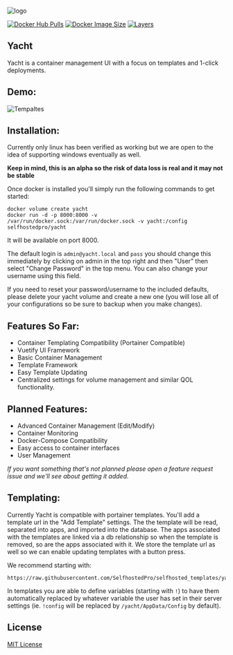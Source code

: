 ![logo](https://raw.githubusercontent.com/SelfhostedPro/Yacht/master/readme_media/Yacht_logo_1_dark.png "templates")

[![Docker Hub Pulls](https://img.shields.io/docker/pulls/selfhostedpro/yacht?color=%2341B883&label=Docker%20Pulls&logo=docker&logoColor=%23403d3d&style=for-the-badge)](https://hub.docker.com/r/selfhostedpro/yacht)
[![Docker Image Size](https://img.shields.io/docker/image-size/selfhostedpro/yacht/vue?color=%2341B883&label=Image%20Size&logo=docker&logoColor=%23403d3d&style=for-the-badge)](https://hub.docker.com/r/selfhostedpro/yacht)
[![Layers](https://img.shields.io/microbadger/layers/selfhostedpro/yacht?color=%2341B883&label=Layers&logo=docker&logoColor=%23403d3d&style=for-the-badge)](https://hub.docker.com/r/selfhostedpro/yacht)

## Yacht
Yacht is a container management UI with a focus on templates and 1-click deployments.

## Demo:
![Tempaltes](https://raw.githubusercontent.com/SelfhostedPro/Yacht/master/readme_media/Yacht-Demo.gif "templates")

## Installation:
Currently only linux has been verified as working but we are open to the idea of supporting windows eventually as well.

**Keep in mind, this is an alpha so the risk of data loss is real and it may not be stable**

Once docker is installed you'll simply run the following commands to get started:
```
docker volume create yacht
docker run -d -p 8000:8000 -v /var/run/docker.sock:/var/run/docker.sock -v yacht:/config selfhostedpro/yacht
```
It will be available on port 8000.

The default login is `admin@yacht.local` and `pass` you should change this immediately by clicking on admin in the top right and then "User" then select "Change Password" in the top menu. You can also change your username using this field.

If you need to reset your password/username to the included defaults, please delete your yacht volume and create a new one (you will lose all of your configurations so be sure to backup when you make changes).

## Features So Far:
* Container Templating Compatibility (Portainer Compatible)
* Vuetify UI Framework
* Basic Container Management
* Template Framework
* Easy Template Updating
* Centralized settings for volume management and similar QOL functionality.


## Planned Features:
* Advanced Container Management (Edit/Modify)
* Container Monitoring
* Docker-Compose Compatibility
* Easy access to container interfaces
* User Management

*If you want something that's not planned please open a feature request issue and we'll see about getting it added.*

## Templating:
Currently Yacht is compatible with portainer templates. You'll add a template url in the "Add Template" settings. The the template will be read, separated into apps, and imported into the database. The apps associated with the templates are linked via a db relationship so when the template is removed, so are the apps associated with it. We store the template url as well so we can enable updating templates with a button press.

We recommend starting with: 
```
https://raw.githubusercontent.com/SelfhostedPro/selfhosted_templates/yacht/Template/template.json
```

In templates you are able to define variables (starting with `!`) to have them automatically replaced by whatever variable the user has set in their server settings (ie. `!config` will be replaced by `/yacht/AppData/Config` by default). 

## License
[MIT License](LICENSE.md)
